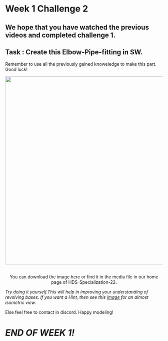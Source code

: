 # Week 1 Challenge 2
## We hope that you have watched the previous videos and completed challenge 1.
## Task : Create this Elbow-Pipe-fitting in SW.
Remember to use all the previously gained knoweledge to make this part. Good luck!

<p align="center">
 <img width="600" height="600" src="https://github.com/Robotics-Club-IIT-BHU/HDS-Specialization-22/blob/main/media/elbow-pipe-fitting.png">
 <p align="center">
 <i></i><br> 
You can download the image here or find it in the media file in our home page of HDS-Specialization-22.
</p>

_Try doing it yourself.This will help in improving your understanding of revolving bases.
If you want a Hint, then see this [image](https://github.com/Robotics-Club-IIT-BHU/HDS-Specialization-22/blob/main/media/elbow-pipe-fiting-iso.png) for an almost isometric view._

Else feel free to contact in discord.
Happy modeling!
# *END OF WEEK 1!*
